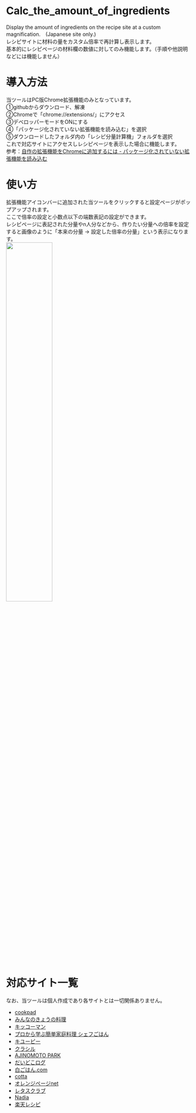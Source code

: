 # Calc_the_amount_of_ingredients

Display the amount of ingredients on the recipe site at a custom magnification.　(Japanese site only.)  
レシピサイトに材料の量をカスタム倍率で再計算し表示します。  
基本的にレシピページの材料欄の数値に対してのみ機能します。（手順や他説明などには機能しません）  

# 導入方法
当ツールはPC版Chrome拡張機能のみとなっています。  
①githubからダウンロード、解凍  
②Chromeで「chrome://extensions/」にアクセス  
③デベロッパーモードをONにする  
④「パッケージ化されていない拡張機能を読み込む」を選択  
⑤ダウンロードしたフォルダ内の「レシピ分量計算機」フォルダを選択  
これで対応サイトにアクセスしレシピページを表示した場合に機能します。  
参考：[自作の拡張機能をChromeに追加するには - パッケージ化されていない拡張機能を読み込む](http://reviews.f-tools.net/Add-On/Jisaku-Tuika.html#Reading)  

# 使い方
拡張機能アイコンバーに追加された当ツールをクリックすると設定ページがポップアップされます。  
ここで倍率の設定と小数点以下の端数表記の設定ができます。  
レシピページに表記された分量やn人分などから、作りたい分量への倍率を設定すると画像のように「本来の分量 → 設定した倍率の分量」という表示になります。  
<img src="https://user-images.githubusercontent.com/71125646/93037267-faa95380-f67c-11ea-951e-95747551faee.png" width=50%>  

# 対応サイト一覧
なお、当ツールは個人作成であり各サイトとは一切関係ありません。
- [cookpad](https://cookpad.com/)
- [みんなのきょうの料理](https://www.kyounoryouri.jp/)
- [キッコーマン](https://www.kikkoman.co.jp/)
- [プロから学ぶ簡単家庭料理 シェフごはん](https://chefgohan.gnavi.co.jp/)
- [キユーピー](https://www.kewpie.co.jp/)
- [クラシル](https://www.kurashiru.com/)
- [AJINOMOTO PARK](https://park.ajinomoto.co.jp/top/)
- [だいどこログ](https://daidokolog.pal-system.co.jp/)
- [白ごはん.com](https://www.sirogohan.com/)
- [cotta](https://www.cotta.jp/)
- [オレンジページnet](https://www.orangepage.net/)
- [レタスクラブ](https://www.lettuceclub.net/)
- [Nadia](https://oceans-nadia.com/)
- [楽天レシピ](https://recipe.rakuten.co.jp/)
